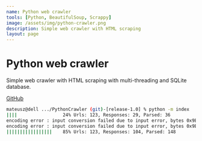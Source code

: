 ```yaml
---
name: Python web crawler
tools: [Python, BeautifulSoup, Scrappy]
image: /assets/img/python-crawler.png
description: Simple web crawler with HTML scraping
layout: page
---
```


# Python web crawler

Simple web crawler with HTML scraping with multi-threading and SQLite database.

[GitHub](https://github.com/mszynka/PythonCrawler)

```bash
mateusz@dell .../PythonCrawler (git)-[release-1.0] % python -m index
||||                 24% Urls: 123, Responses: 29, Parsed: 36
encoding error : input conversion failed due to input error, bytes 0x9E 0x44 0x6F 0x20
encoding error : input conversion failed due to input error, bytes 0x9E 0x44 0x6F 0x20
|||||||||||||||||    85% Urls: 123, Responses: 104, Parsed: 148
```
